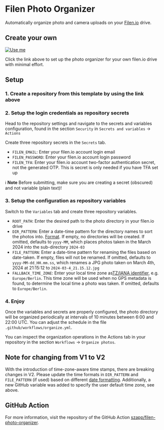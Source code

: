 # Filen Photo Organizer

Automatically organize photo and camera uploads on your [Filen.io](https://filen.io) drive.

## Create your own

[![Use me](https://img.shields.io/badge/template-use%20me-green?style=for-the-badge&logo=github)](https://repo.new/?template_name=filen-photo-organizer-template&template_owner=szapp&name=filen-photo-organizer&description=Automatically%20organizes%20my%20filen.io%20photos)

Click the link above to set up the photo organizer for your own filen.io drive with minimal effort.

## Setup

### 1. Create a repository from this template by using the link above

### 2. Setup the login credentials as repository secrets

Head to the repository settings and navigate to the secrets and variables configuration, found in the section `Security` in `Secrets and variables` -> `Actions`

Create three repository secrets in the `Secrets` tab.

- `FILEN_EMAIL`: Enter your filen.io account login email
- `FILEN_PASSWORD`: Enter your filen.io account login password
- `FILEN_TFA`: Enter your filen.io account two-factor authentication secret, not the generated OTP. This is secret is only needed if you have TFA set up

ℹ️ **Note** Before submitting, make sure you are creating a secret (obscured) and not variable (plain text)!

### 3. Setup the configuration as repository variables

Switch to the `Variables` tab and create three repository variables.

- `ROOT_PATH`: Enter the desired path to the photo directory in your filen.io drive
- `DIR_PATTERN`: Enter a date-time pattern for the directory names to sort the photos into. [Format][date-format-link]. If empty, no directories will be created. If omitted, defaults to `yyyy-MM`, which places photos taken in the March 2024 into the sub-directory `2024-03`
- `FILE_PATTERN`: Enter a date-time pattern for renaming the files based on date-taken. If empty, files will not be renamed. If omitted, defaults to `yyyy-MM-dd_HH.mm.ss`, which renames a JPG photo taken on March 4th, 2024 at 21:15:12 to `2024-03-4_21.15.12.jpg`
- `FALLBACK_TIME_ZONE`: Enter your local time zone as[TZ/IANA identifier][timezones-link], e.g. `Europe/Berlin`. This time zone will be used when no GPS metadata is found, to determine the local time a photo was taken. If omitted, defaults to `Europe/Berlin`.

### 4. Enjoy

Once the variables and secrets are properly configured, the photo directory will be organized periodically at intervals of 10 minutes between 6:00 and 22:00 UTC. You can adjust the schedule in the file `.github/workflows/organize.yml`.

You can inspect the organization operations in the Actions tab in your repository in the section `Workflows` -> `Organize photos`.

## Note for changing from V1 to V2

With the introduction of time-zone-aware time stamps, there are breaking changes in V2. Please update the time formats in `DIR_PATTERN` and `FILE_PATTERN` (if used) based on different [date formatting][date-format-link]. Additionally, a new GitHub variable was added to specify the user default time zone, see above.

[date-format-link]: https://moment.github.io/luxon/#/formatting?id=table-of-tokens
[timezones-link]: https://en.wikipedia.org/wiki/List_of_tz_database_time_zones

## GitHub Action

For more information, visit the repository of the GitHub Action [szapp/filen-photo-organizer](https://github.com/szapp/filen-photo-organizer).
